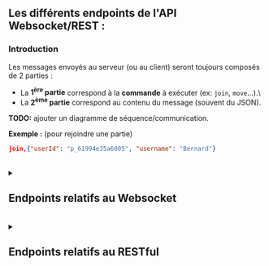 ## Les différents endpoints de l'API Websocket/REST :

### Introduction

Les messages envoyés au serveur (ou au client) seront toujours composés de 2 parties :
- La **1<sup>ère</sup> partie** correspond à la **commande** à exécuter (ex: `join`, `move`…).\
- La **2<sup>ème</sup> partie** correspond au contenu du message (souvent du JSON).

**TODO:** ajouter un diagramme de séquence/communication.

**Exemple :** (pour rejoindre une partie)
```json
join,{"userId": "p_61994e35a6005", "username": "Bernard"}
```

<br>

<details>
<summary><h2>Endpoints relatifs au Websocket</h2></summary>

### Rejoindre une partie (Cl->S)

Commande : `join`\
Contenu :
```json
{
    "userId": "<userId>",
    "username": "<username>"
}
```
> **Retourne :** Le nouvel état de la partie.\
> **Commentaires :** `gameroomId` à ajouter pour la gestion de plusieurs parties en simultanées.

### Jouer un coup (Cl->S)

Commande : `move`\
Contenu :
```json
{
    "userId": "<userId>",
    "hole": <int>,
}
```
> **Retourne :** Le nouvel état de la partie.\
> **Commentaires :** `respTurnToken` à ajouter pour la permission de jouer (vérifier avec le token précédent si le joueur doit bien jouer).

### État de la partie (S->Cl)

Commande : `gameState`\
Contenu :
```json
{
    "state": "<STATE>",
    "players": {
        "player1": {
            "username": "<username>",
            "score": <int>
        },
        "player2": null
    },
    "gameState": [
        [4,4,4,4,4,4],
        [4,4,4,4,4,4]
    ]
}
```
> **Commentaires :** `turnToken` à ajouter pour la permission de jouer.

</details>

<br>

<details>
<summary><h2>Endpoints relatifs au RESTful</h2></summary>

### Demande des parties (vs Joueurs) en attentes (Cl->S)

Commande : `listGames`\
Contenu :
```
À écrire…
```

### Demande des parties (vs Joueurs) en attentes (S->Cl)

Commande : `listGames`\
Contenu :
```
À écrire…
```

</details>
